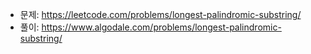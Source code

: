 - 문제: https://leetcode.com/problems/longest-palindromic-substring/
- 풀이: https://www.algodale.com/problems/longest-palindromic-substring/